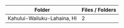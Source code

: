 | Folder                      |   Files / Folders |
|-----------------------------|-------------------|
| Kahului-Wailuku-Lahaina, HI |                 2 |